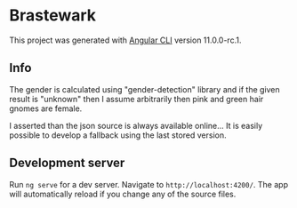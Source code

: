 # Brastewark

This project was generated with [Angular CLI](https://github.com/angular/angular-cli) version 11.0.0-rc.1.

## Info
The gender is calculated using "gender-detection" library and if the given result is "unknown" then I assume arbitrarily then pink and green hair gnomes are female.

I asserted than the json source is always available online... It is easily possible to develop a fallback using the last stored version.

## Development server

Run `ng serve` for a dev server. Navigate to `http://localhost:4200/`. The app will automatically reload if you change any of the source files.
